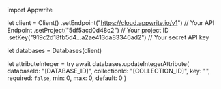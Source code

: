import Appwrite

let client = Client()
    .setEndpoint("https://cloud.appwrite.io/v1") // Your API Endpoint
    .setProject("5df5acd0d48c2") // Your project ID
    .setKey("919c2d18fb5d4...a2ae413da83346ad2") // Your secret API key

let databases = Databases(client)

let attributeInteger = try await databases.updateIntegerAttribute(
    databaseId: "[DATABASE_ID]",
    collectionId: "[COLLECTION_ID]",
    key: "",
    required: `false`,
    min: 0,
    max: 0,
    default: 0
)

